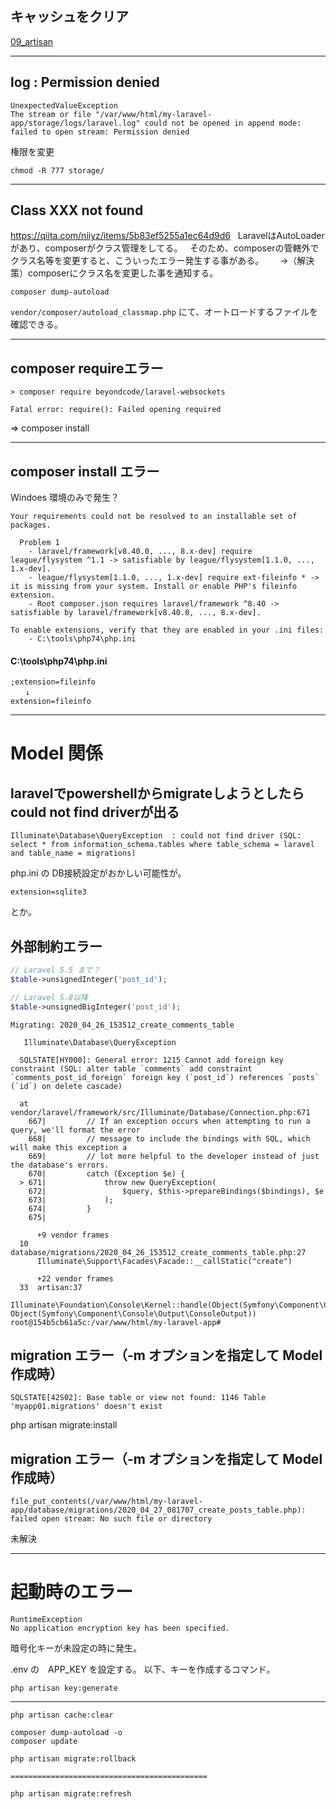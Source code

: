 ## キャッシュをクリア
[09_artisan](./09_artisan.md)

_________________________________________________________________________________________________________
## log : Permission denied
```
UnexpectedValueException
The stream or file "/var/www/html/my-laravel-app/storage/logs/laravel.log" could not be opened in append mode: failed to open stream: Permission denied
```
権限を変更
```
chmod -R 777 storage/
```

_________________________________________________________________________________________________________
## Class XXX not found
https://qiita.com/niiyz/items/5b83ef5255a1ec64d9d6  
LaravelはAutoLoaderがあり、composerがクラス管理をしてる。  
そのため、composerの管轄外でクラス名等を変更すると、こういったエラー発生する事がある。  
　→（解決策）composerにクラス名を変更した事を通知する。  

```
composer dump-autoload
```


```vendor/composer/autoload_classmap.php``` にて、オートロードするファイルを確認できる。

_________________________________________________________________________________________________________
## composer requireエラー
```
> composer require beyondcode/laravel-websockets

Fatal error: require(): Failed opening required
```

⇒ composer install

_________________________________________________________________________________________________________
## composer install エラー
Windoes 環境のみで発生？
```
Your requirements could not be resolved to an installable set of packages.

  Problem 1
    - laravel/framework[v8.40.0, ..., 8.x-dev] require league/flysystem ^1.1 -> satisfiable by league/flysystem[1.1.0, ..., 1.x-dev].
    - league/flysystem[1.1.0, ..., 1.x-dev] require ext-fileinfo * -> it is missing from your system. Install or enable PHP's fileinfo extension.
    - Root composer.json requires laravel/framework ^8.40 -> satisfiable by laravel/framework[v8.40.0, ..., 8.x-dev].

To enable extensions, verify that they are enabled in your .ini files:
    - C:\tools\php74\php.ini
```

#### C:\tools\php74\php.ini
```
;extension=fileinfo
　　↓
extension=fileinfo
```

_________________________________________________________________________________________________________
# Model 関係

## laravelでpowershellからmigrateしようとしたらcould not find driverが出る
```
Illuminate\Database\QueryException  : could not find driver (SQL: select * from information_schema.tables where table_schema = laravel and table_name = migrations)
```

php.ini の DB接続設定がおかしい可能性が。
```
extension=sqlite3
```
とか。


## 外部制約エラー
```php
// Laravel 5.5 まで？
$table->unsignedInteger('post_id');

// Laravel 5.8以降
$table->unsignedBigInteger('post_id');
```

```
Migrating: 2020_04_26_153512_create_comments_table

   Illuminate\Database\QueryException 

  SQLSTATE[HY000]: General error: 1215 Cannot add foreign key constraint (SQL: alter table `comments` add constraint `comments_post_id_foreign` foreign key (`post_id`) references `posts` (`id`) on delete cascade)

  at vendor/laravel/framework/src/Illuminate/Database/Connection.php:671
    667|         // If an exception occurs when attempting to run a query, we'll format the error
    668|         // message to include the bindings with SQL, which will make this exception a
    669|         // lot more helpful to the developer instead of just the database's errors.
    670|         catch (Exception $e) {
  > 671|             throw new QueryException(
    672|                 $query, $this->prepareBindings($bindings), $e
    673|             );
    674|         }
    675| 

      +9 vendor frames 
  10  database/migrations/2020_04_26_153512_create_comments_table.php:27
      Illuminate\Support\Facades\Facade::__callStatic("create")

      +22 vendor frames 
  33  artisan:37
      Illuminate\Foundation\Console\Kernel::handle(Object(Symfony\Component\Console\Input\ArgvInput), Object(Symfony\Component\Console\Output\ConsoleOutput))
root@154b5cb61a5c:/var/www/html/my-laravel-app# 
```


## migration エラー（-m オプションを指定して Model作成時）
```
SQLSTATE[42S02]: Base table or view not found: 1146 Table 'myapp01.migrations' doesn't exist
```
php artisan migrate:install


## migration エラー（-m オプションを指定して Model作成時）
```
file_put_contents(/var/www/html/my-laravel-app/database/migrations/2020_04_27_081707_create_posts_table.php): failed open stream: No such file or directory
```
未解決


_________________________________________________________________________________________________________
# 起動時のエラー
```
RuntimeException
No application encryption key has been specified.
```
暗号化キーが未設定の時に発生。

.env の　APP_KEY を設定する。
以下、キーを作成するコマンド。
```
php artisan key:generate
```

_________________________________________________________________________________________________________



```
php artisan cache:clear

composer dump-autoload -o
composer update

php artisan migrate:rollback

============================================

php artisan migrate:refresh

```

